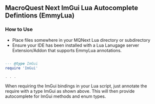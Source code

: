 ## MacroQuest Next ImGui Lua Autocomplete Defintions (EmmyLua)

### How to Use
- Place files somewhere in your MQNext Lua directory or subdirectory
- Ensure your IDE has been installed with a Lua Lanugage server Extension/Addon that supports EmmyLua annotations.

```lua

--- @type ImGui
require 'ImGui'

. . .

```

When requiring the ImGui bindings in your Lua script, just annotate the require with a type ImGui as shown above.  This will then provide autocomplete for ImGui methods and enum types.
